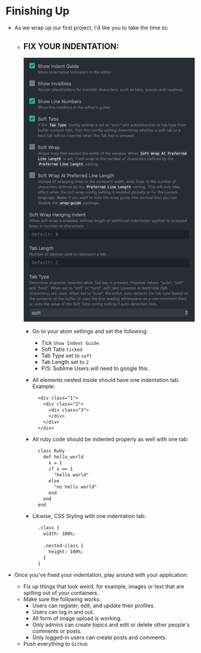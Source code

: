 # Finishing Up

- As we wrap up our first project, I'd like you to take the time to:
  - ## FIX YOUR INDENTATION:
    ![tab-settings](images/tab_settings.png)
    - Go to your atom settings and set the following:
      - Tick `Show Indent Guide`
      - Soft Tabs `ticked`
      - Tab Type set to `soft`
      - Tab Length set to `2`
      - P/S: Sublime Users will need to google this.

    - All elements nested inside should have one indentation tab. Example:
      ```
        <div class="1">
          <div class="2">
            <div class="3">
            </div>
          </div>
        </div>
        ```

    - All ruby code should be indented properly as well with one tab:

      ```
        class Ruby
          def hello_world
            x = 1
            if x == 1
              "hello world"
            else
              "no hello world"
            end
          end
        end
      ```

    - Likwise, CSS Styling with one indentation tab:

      ```
        .class {
          width: 100%;

          .nested-class {
            height: 100%;
          }
        }
      ```

- Once you've fixed your indentation, play around with your application:
  - Fix up things that look weird, for example, images or text that are spilling out of your
    containers.
  - Make sure the following works:
    - Users can register, edit, and update their profiles.
    - Users can log in and out.
    - All form of image upload is working.
    - Only admins can create topics and edit or delete other people's comments or posts.
    - Only logged-in users can create posts and comments.
  - Push everything to `Github`
